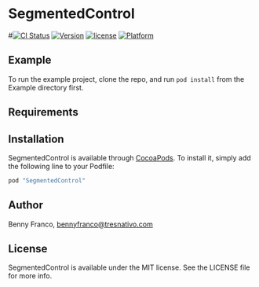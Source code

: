 # SegmentedControl

#[![CI Status](http://img.shields.io/travis/TRESNATIVO/SegmentedControl.svg?style=flat)](https://travis-ci.org/TRESNATIVO/SegmentedControl)
[![Version](https://img.shields.io/cocoapods/v/SegmentedControl.svg?style=flat)](http://cocoapods.org/pods/SegmentedControl)
[![license](https://img.shields.io/github/license/mashape/apistatus.svg)]()
[![Platform](https://img.shields.io/cocoapods/p/SegmentedControl.svg?style=flat)](http://cocoapods.org/pods/SegmentedControl)

## Example

To run the example project, clone the repo, and run `pod install` from the Example directory first.

## Requirements

## Installation

SegmentedControl is available through [CocoaPods](http://cocoapods.org). To install
it, simply add the following line to your Podfile:

```ruby
pod "SegmentedControl"
```

## Author

Benny Franco, bennyfranco@tresnativo.com

## License

SegmentedControl is available under the MIT license. See the LICENSE file for more info.
